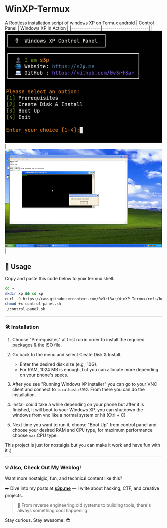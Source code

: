 # WinXP-Termux
A Rootless installation script of windows XP on Termux android
| Control Panel | Windows XP in Action |
|---------------|-----------------------|
| ![ctrlpl](https://raw.githubusercontent.com/0v3rf3ar/WinXP-Termux/refs/heads/main/ctrlpl.webp) | ![windowXp](https://raw.githubusercontent.com/0v3rf3ar/WinXP-Termux/refs/heads/main/windowXp.webp) |

## 🚀 Usage
Copy and paste this code below to your termux shell.
```bash
cd ~
mkdir xp && cd xp
curl -O https://raw.githubusercontent.com/0v3rf3ar/WinXP-Termux/refs/heads/main/control-panel.sh
chmod +x control-panel.sh
./control-panel.sh
```
***
### 🛠️ Installation

1. Choose "Prerequisites" at first run in order to install the required packages & the ISO file.
2. Go back to the menu and select Create Disk & Install.
    * Enter the desired disk size (e.g., 10G).
    * For RAM, 1024 MB is enough, but you can allocate more depending on your phone's specs.


3. After you see "Running Windows XP installer" you can go to your VNC client and connect to `localhost:5902`. From there you can do the installation.
4. Install could take a while depending on your phone but after it is finished, it will boot to your Windows XP. you can shutdown the windows from vnc like a normal system or hit (Ctrl + C)
5. Next time you want to run it, choose "Boot Up" from control panel and choose your desired RAM and CPU type, for maximum performance choose `max` CPU type.

This project is just for nostalgia but you can make it work and have fun with it :) 

---

### 💡 Also, Check Out My Weblog!

Want more nostalgic, fun, and technical content like this?

➡️ Dive into my posts at **[s3p.me](https://s3p.me)** — I write about hacking, CTF, and creative projects.

> 🧠 From reverse engineering old systems to building tools, there's always something cool happening.

Stay curious. Stay awesome. 😎
